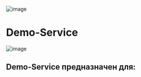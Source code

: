 ![image](https://user-images.githubusercontent.com/49644368/56210177-e911e580-605d-11e9-9709-6c66e0f67dcf.png)

# Demo-Service

![image](https://user-images.githubusercontent.com/49644368/56210321-45750500-605e-11e9-9008-9c3d2ef4a96e.png)

## Demo-Service предназначен для:
